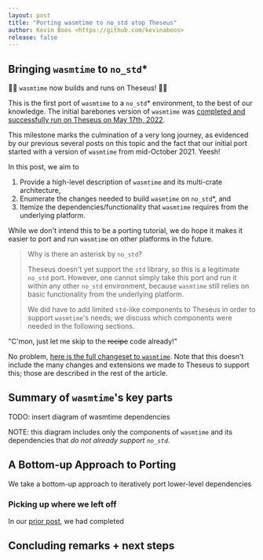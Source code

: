 ```yaml
---
layout: post
title: "Porting wasmtime to no_std atop Theseus"
author: Kevin Boos <https://github.com/kevinaboos>
release: false
---
```


## Bringing `wasmtime` to `no_std`*

🎉🎉 `wasmtime` now builds and runs on Theseus! 🎉🎉

This is the first port of `wasmtime` to a `no_std`* environment, to the best of our knowledge. 
The initial barebones version of `wasmtime` was [completed and successfully run on Theseus on May 17th, 2022](https://github.com/kevinaboos/Theseus/commit/39a647581fdb7f259559400b6222613e3f914916).

This milestone marks the culmination of a very long journey, as evidenced by our previous several posts on this topic 
and the fact that our initial port started with a version of `wasmtime` from mid-October 2021. Yeesh!

In this post, we aim to
1. Provide a high-level description of `wasmtime` and its multi-crate architecture,
2. Enumerate the changes needed to build `wasmtime` on `no_std`*, and
3. Itemize the dependencies/functionality that `wasmtime` requires from the underlying platform.

While we don't intend this to be a porting tutorial, we do hope it makes it easier to port and run `wasmtime` on other platforms in the future. 

> Why is there an asterisk by `no_std`? 
> 
> Theseus doesn't yet support the `std` library, so this is a legitimate `no_std` port.
> However, one cannot simply take this port and run it within any other `no_std` environment,
> because `wasmtime` still relies on basic functionality from the underlying platform.
> 
> We did have to add limited `std`-like components to Theseus in order to support `wasmtime`'s needs;
> we discuss which components were needed in the following sections. 


"C'mon, just let me skip to the <s>recipe</s> code already!"

No problem, [here is the full changeset to `wasmtime`](). Note that this doesn't include the many changes and extensions we made to Theseus to support this; those are described in the rest of the article. 


## Summary of `wasmtime`'s key parts

TODO: insert diagram of wasmtime dependencies 

NOTE: this diagram includes only the components of `wasmtime` and its dependencies that *do not already support `no_std`*. 

## A Bottom-up Approach to Porting

We take a bottom-up approach to iteratively port lower-level dependencies  


### Picking up where we left off
In our [prior post](2022/04/12/wasmtime-progress-update-2.html), we had completed

## Concluding remarks + next steps

